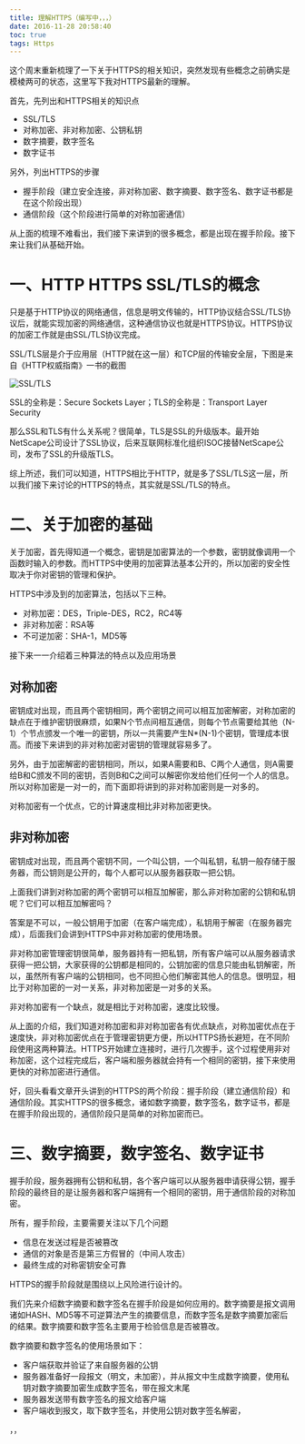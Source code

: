 ```yaml
---
title: 理解HTTPS（编写中，，，）
date: 2016-11-28 20:58:40
toc: true
tags: Https
---
```


这个周末重新梳理了一下关于HTTPS的相关知识，突然发现有些概念之前确实是模棱两可的状态，这里写下我对HTTPS最新的理解。

首先，先列出和HTTPS相关的知识点

+ SSL/TLS
+ 对称加密、非对称加密、公钥私钥
+ 数字摘要，数字签名
+ 数字证书

另外，列出HTTPS的步骤

+ 握手阶段（建立安全连接，非对称加密、数字摘要、数字签名、数字证书都是在这个阶段出现）
+ 通信阶段（这个阶段进行简单的对称加密通信）

从上面的梳理不难看出，我们接下来讲到的很多概念，都是出现在握手阶段。接下来让我们从基础开始。


# 一、HTTP HTTPS SSL/TLS的概念

只是基于HTTP协议的网络通信，信息是明文传输的，HTTP协议结合SSL/TLS协议后，就能实现加密的网络通信，这种通信协议也就是HTTPS协议。HTTPS协议的加密工作就是由SSL/TLS协议完成。

SSL/TLS层是介于应用层（HTTP就在这一层）和TCP层的传输安全层，下图是来自《HTTP权威指南》一书的截图

![SSL/TLS](/images/https_ssl.png)

SSL的全称是：Secure Sockets Layer；TLS的全称是：Transport Layer Security

那么SSL和TLS有什么关系呢？很简单，TLS是SSL的升级版本。最开始NetScape公司设计了SSL协议，后来互联网标准化组织ISOC接替NetScape公司，发布了SSL的升级版TLS。

综上所述，我们可以知道，HTTPS相比于HTTP，就是多了SSL/TLS这一层，所以我们接下来讨论的HTTPS的特点，其实就是SSL/TLS的特点。

# 二、关于加密的基础

关于加密，首先得知道一个概念，密钥是加密算法的一个参数，密钥就像调用一个函数时输入的参数。而HTTPS中使用的加密算法基本公开的，所以加密的安全性取决于你对密钥的管理和保护。

HTTPS中涉及到的加密算法，包括以下三种。

+ 对称加密：DES，Triple-DES，RC2，RC4等
+ 非对称加密：RSA等
+ 不可逆加密：SHA-1，MD5等

接下来一一介绍着三种算法的特点以及应用场景

## 对称加密

密钥成对出现，而且两个密钥相同，两个密钥之间可以相互加密解密，对称加密的缺点在于维护密钥很麻烦，如果N个节点间相互通信，则每个节点需要给其他（N-1）个节点颁发一个唯一的密钥，所以一共需要产生N*(N-1)个密钥，管理成本很高。而接下来讲到的非对称加密对密钥的管理就容易多了。

另外，由于加密解密的密钥相同，所以，如果A需要和B、C两个人通信，则A需要给B和C颁发不同的密钥，否则B和C之间可以解密你发给他们任何一个人的信息。所以对称加密是一对一的，而下面即将讲到的非对称加密则是一对多的。

对称加密有一个优点，它的计算速度相比非对称加密更快。

## 非对称加密

密钥成对出现，而且两个密钥不同，一个叫公钥，一个叫私钥，私钥一般存储于服务器，而公钥则是公开的，每个人都可以从服务器获取一把公钥。

上面我们讲到对称加密的两个密钥可以相互加解密，那么非对称加密的公钥和私钥呢？它们可以相互加解密吗？

答案是不可以，一般公钥用于加密（在客户端完成），私钥用于解密（在服务器完成），后面我们会讲到HTTPS中非对称加密的使用场景。

非对称加密管理密钥很简单，服务器持有一把私钥，所有客户端可以从服务器请求获得一把公钥，大家获得的公钥都是相同的，公钥加密的信息只能由私钥解密，所以，虽然所有客户端的公钥相同，也不同担心他们解密其他人的信息。很明显，相比于对称加密的一对一关系，非对称加密是一对多的关系。

非对称加密有一个缺点，就是相比于对称加密，速度比较慢。

从上面的介绍，我们知道对称加密和非对称加密各有优点缺点，对称加密优点在于速度快，非对称加密优点在于管理密钥更方便，所以HTTPS扬长避短，在不同阶段使用这两种算法。HTTPS开始建立连接时，进行几次握手，这个过程使用非对称加密，这个过程完成后，客户端和服务器就会持有一个相同的密钥，接下来使用更快的对称加密进行通信。

好，回头看看文章开头讲到的HTTPS的两个阶段：握手阶段（建立通信阶段）和通信阶段。其实HTTPS的很多概念，诸如数字摘要，数字签名，数字证书，都是在握手阶段出现的，通信阶段只是简单的对称加密而已。

# 三、数字摘要，数字签名、数字证书

握手阶段，服务器拥有公钥和私钥，各个客户端可以从服务器申请获得公钥，握手阶段的最终目的是让服务器和客户端拥有一个相同的密钥，用于通信阶段的对称加密。

所有，握手阶段，主要需要关注以下几个问题

+ 信息在发送过程是否被篡改
+ 通信的对象是否是第三方假冒的（中间人攻击）
+ 最终生成的对称密钥安全可靠

HTTPS的握手阶段就是围绕以上风险进行设计的。

我们先来介绍数字摘要和数字签名在握手阶段是如何应用的。数字摘要是报文调用诸如HASH、MD5等不可逆算法产生的摘要信息，而数字签名是数字摘要加密后的结果。数字摘要和数字签名主要用于检验信息是否被篡改。

数字摘要和数字签名的使用场景如下：

+ 客户端获取并验证了来自服务器的公钥
+ 服务器准备好一段报文（明文，未加密），并从报文中生成数字摘要，使用私钥对数字摘要加密生成数字签名，带在报文末尾
+ 服务器发送带有数字签名的报文给客户端
+ 客户端收到报文，取下数字签名，并使用公钥对数字签名解密，









，，

